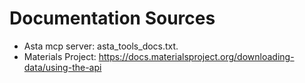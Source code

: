 # Documentation Sources
* Asta mcp server: asta_tools_docs.txt.
* Materials Project: https://docs.materialsproject.org/downloading-data/using-the-api